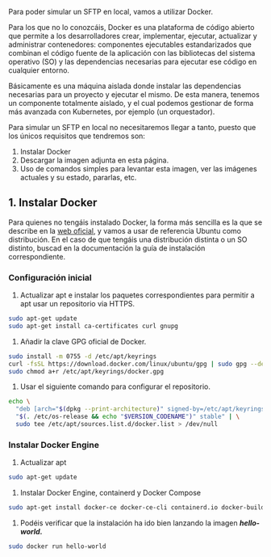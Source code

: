 Para poder simular un SFTP en local, vamos a utilizar Docker.

Para los que no lo conozcáis, Docker es una plataforma de código abierto que permite a los desarrolladores crear, implementar, ejecutar, actualizar y administrar contenedores: componentes ejecutables estandarizados que combinan el código fuente de la aplicación con las bibliotecas del sistema operativo (SO) y las dependencias necesarias para ejecutar ese código en cualquier entorno.

Básicamente es una máquina aislada donde instalar las dependencias necesarias para un proyecto y ejecutar el mismo. 
De esta manera, tenemos un componente totalmente aislado, y el cual podemos gestionar de forma más avanzada con Kubernetes, por ejemplo (un orquestador).

Para simular un SFTP en local no necesitaremos llegar a tanto, puesto que los únicos requisitos que tendremos son:

1. Instalar Docker
2. Descargar la imagen adjunta en esta página.
3. Uso de comandos simples para levantar esta imagen, ver las imágenes actuales y su estado, pararlas, etc.

## 1. Instalar Docker

Para quienes no tengáis instalado Docker, la forma más sencilla es la que se describe en la [web oficial](https://docs.docker.com/engine/install/ubuntu/#prerequisites), y vamos a usar de referencia Ubuntu como distribución. En el caso de que tengáis una distribución distinta o un SO distinto, buscad en la documentación la guía de instalación correspondiente.

### Configuración inicial

1. Actualizar apt e instalar los paquetes correspondientes para permitir a apt usar un repositorio via HTTPS. 

```bash
sudo apt-get update
sudo apt-get install ca-certificates curl gnupg
```

1. Añadir la clave GPG oficial de Docker.

```bash
sudo install -m 0755 -d /etc/apt/keyrings
curl -fsSL https://download.docker.com/linux/ubuntu/gpg | sudo gpg --dearmor -o /etc/apt/keyrings/docker.gpg
sudo chmod a+r /etc/apt/keyrings/docker.gpg
```

1. Usar el siguiente comando para configurar el repositorio.

```bash
echo \
  "deb [arch="$(dpkg --print-architecture)" signed-by=/etc/apt/keyrings/docker.gpg] https://download.docker.com/linux/ubuntu \
  "$(. /etc/os-release && echo "$VERSION_CODENAME")" stable" | \
  sudo tee /etc/apt/sources.list.d/docker.list > /dev/null
```

### Instalar Docker Engine

1. Actualizar apt

```bash
sudo apt-get update
```

1. Instalar Docker Engine, containerd y Docker Compose

```bash
sudo apt-get install docker-ce docker-ce-cli containerd.io docker-buildx-plugin docker-compose-plugin
```

1. Podéis verificar que la instalación ha ido bien lanzando la imagen ***hello-world.***

```bash
sudo docker run hello-world
```
